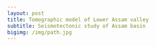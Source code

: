 ```yaml
---
layout: post
title: Tomographic model of Lower Assam valley
subtitle: Seismotectonic study of Assam basin
bigimg: /img/path.jpg
---
```


